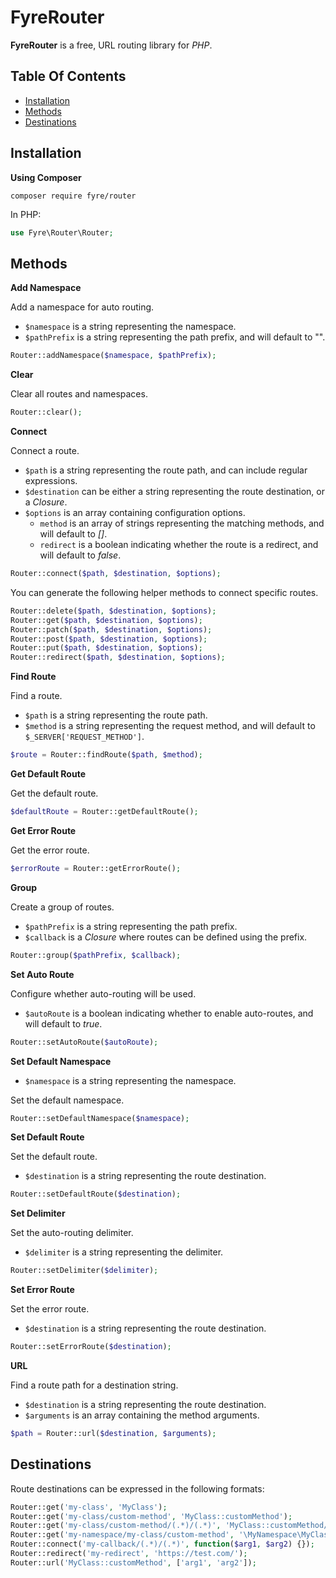 # FyreRouter

**FyreRouter** is a free, URL routing library for *PHP*.


## Table Of Contents
- [Installation](#installation)
- [Methods](#methods)
- [Destinations](#destinations)



## Installation

**Using Composer**

```
composer require fyre/router
```

In PHP:

```php
use Fyre\Router\Router;
```


## Methods

**Add Namespace**

Add a namespace for auto routing.

- `$namespace` is a string representing the namespace.
- `$pathPrefix` is a string representing the path prefix, and will default to "".

```php
Router::addNamespace($namespace, $pathPrefix);
```

**Clear**

Clear all routes and namespaces.

```php
Router::clear();
```

**Connect**

Connect a route.

- `$path` is a string representing the route path, and can include regular expressions.
- `$destination` can be either a string representing the route destination, or a *Closure*.
- `$options` is an array containing configuration options.
    - `method` is an array of strings representing the matching methods, and will default to *[]*.
    - `redirect` is a boolean indicating whether the route is a redirect, and will default to *false*.

```php
Router::connect($path, $destination, $options);
```

You can generate the following helper methods to connect specific routes.

```php
Router::delete($path, $destination, $options);
Router::get($path, $destination, $options);
Router::patch($path, $destination, $options);
Router::post($path, $destination, $options);
Router::put($path, $destination, $options);
Router::redirect($path, $destination, $options);
```

**Find Route**

Find a route.

- `$path` is a string representing the route path.
- `$method` is a string representing the request method, and will default to `$_SERVER['REQUEST_METHOD']`.

```php
$route = Router::findRoute($path, $method);
```

**Get Default Route**

Get the default route.

```php
$defaultRoute = Router::getDefaultRoute();
```

**Get Error Route**

Get the error route.

```php
$errorRoute = Router::getErrorRoute();
```

**Group**

Create a group of routes.

- `$pathPrefix` is a string representing the path prefix.
- `$callback` is a *Closure* where routes can be defined using the prefix.

```php
Router::group($pathPrefix, $callback);
```

**Set Auto Route**

Configure whether auto-routing will be used.

- `$autoRoute` is a boolean indicating whether to enable auto-routes, and will default to *true*.

```php
Router::setAutoRoute($autoRoute);
```

**Set Default Namespace**

- `$namespace` is a string representing the namespace.

Set the default namespace.

```php
Router::setDefaultNamespace($namespace);
```

**Set Default Route**

Set the default route.

- `$destination` is a string representing the route destination.

```php
Router::setDefaultRoute($destination);
```

**Set Delimiter**

Set the auto-routing delimiter.

- `$delimiter` is a string representing the delimiter.

```php
Router::setDelimiter($delimiter);
```

**Set Error Route**

Set the error route.

- `$destination` is a string representing the route destination.

```php
Router::setErrorRoute($destination);
```

**URL**

Find a route path for a destination string.

- `$destination` is a string representing the route destination.
- `$arguments` is an array containing the method arguments.

```php
$path = Router::url($destination, $arguments);
```


## Destinations

Route destinations can be expressed in the following formats:

```php
Router::get('my-class', 'MyClass');
Router::get('my-class/custom-method', 'MyClass::customMethod');
Router::get('my-class/custom-method/(.*)/(.*)', 'MyClass::customMethod/$1/$2');
Router::get('my-namespace/my-class/custom-method', '\MyNamespace\MyClass::customMethod');
Router::connect('my-callback/(.*)/(.*)', function($arg1, $arg2) {});
Router::redirect('my-redirect', 'https://test.com/');
Router::url('MyClass::customMethod', ['arg1', 'arg2']);
```